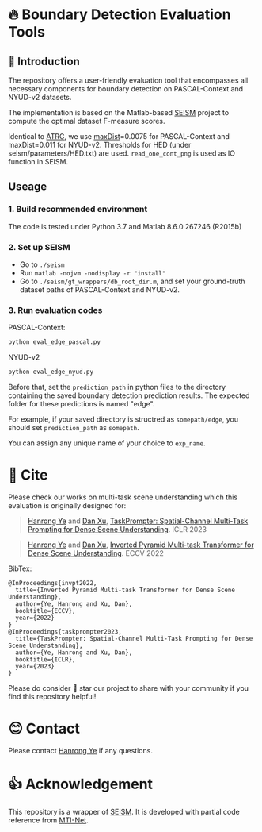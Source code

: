 # :fire: Boundary Detection Evaluation Tools 

##  :scroll: Introduction
The repository offers a user-friendly evaluation tool that encompasses all necessary components for boundary detection on PASCAL-Context and NYUD-v2 datasets.

The implementation is based on the Matlab-based [SEISM](https://github.com/jponttuset/seism) project to compute the optimal dataset F-measure scores. 

Identical to [ATRC](https://github.com/brdav/atrc), we use [maxDist](https://github.com/jponttuset/seism/blob/6af0cad37d40f5b4cbd6ca1d3606ec13b176c351/src/scripts/eval_method.m#L34)=0.0075 for PASCAL-Context and maxDist=0.011 for NYUD-v2. Thresholds for HED (under seism/parameters/HED.txt) are used. ```read_one_cont_png``` is used as IO function in SEISM.


## Useage
### 1. Build recommended environment
The code is tested under Python 3.7 and Matlab 8.6.0.267246 (R2015b)

### 2. Set up SEISM
-   Go to ```./seism```
-   Run ```matlab -nojvm -nodisplay -r "install"```
-   Go to ```./seism/gt_wrappers/db_root_dir.m```, and set your ground-truth dataset paths of PASCAL-Context and NYUD-v2.

### 3. Run evaluation codes
PASCAL-Context:
```bash
python eval_edge_pascal.py
```
NYUD-v2
```bash
python eval_edge_nyud.py
```

Before that, set the ```prediction_path``` in python files to the directory  containing the saved boundary detection prediction results. The expected folder for these predictions is named "edge". 

For example, if your saved directory is structred as  ```somepath/edge```, you should set ```prediction_path``` as ```somepath```.

You can assign any unique name of your choice to ```exp_name```.

# :hugs: Cite
Please check our works on multi-task scene understanding which this evaluation is originally designed for:
> [Hanrong Ye](https://sites.google.com/site/yhrspace/) and [Dan Xu](https://www.danxurgb.net/), [TaskPrompter: Spatial-Channel Multi-Task Prompting for Dense Scene Understanding](./TaskPrompter/README.md). 
> ICLR 2023

> [Hanrong Ye](https://sites.google.com/site/yhrspace/) and [Dan Xu](https://www.danxurgb.net/), [Inverted Pyramid Multi-task Transformer for Dense Scene Understanding](./InvPT/README.md). 
> ECCV 2022


BibTex:
```
@InProceedings{invpt2022,
  title={Inverted Pyramid Multi-task Transformer for Dense Scene Understanding},
  author={Ye, Hanrong and Xu, Dan},
  booktitle={ECCV},
  year={2022}
}
@InProceedings{taskprompter2023,
  title={TaskPrompter: Spatial-Channel Multi-Task Prompting for Dense Scene Understanding},
  author={Ye, Hanrong and Xu, Dan},
  booktitle={ICLR},
  year={2023}
}
```
Please do consider :star2: star our project to share with your community if you find this repository helpful!

# :blush: Contact
Please contact [Hanrong Ye](https://sites.google.com/site/yhrspace/) if any questions.

# :+1: Acknowledgement
This repository is a wrapper of [SEISM](https://github.com/jponttuset/seism). It is developed with partial code reference from [MTI-Net](https://github.com/SimonVandenhende/Multi-Task-Learning-PyTorch). 
